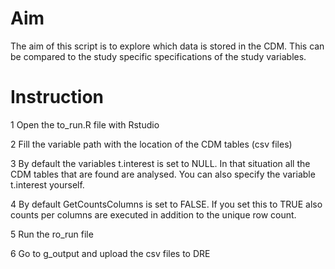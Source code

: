 # Aim
The aim of this script is to explore which data is stored in the CDM. This can be compared to the study specific specifications of the study variables.

# Instruction

1 Open the to_run.R file with Rstudio

2 Fill the variable path with the location of the CDM tables (csv files)

3 By default the variables t.interest is set to NULL. In that situation all the CDM tables that are found are analysed. You can also specify the variable t.interest    yourself.

4 By default GetCountsColumns is set to FALSE. If you set this to TRUE also counts per columns are executed in addition to the unique row count.

5 Run the ro_run file

6 Go to g_output and upload the csv files to DRE
